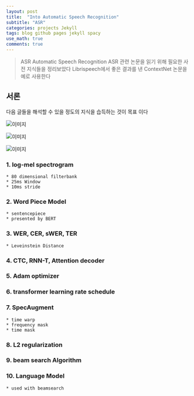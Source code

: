 ```yaml
---
layout: post
title:  "Into Automatic Speech Recognition"
subtitle: "ASR"
categories: projects Jekyll
tags: blog github pages jekyll spacy
use_math: true
comments: true
---
```


> ASR Automatic Speech Recognition
> ASR 관련 논문을 읽기 위해 필요한 사전 지식들을 정리보았다
> Librispeech에서 좋은 결과를 낸 ContextNet 논문을 예로 사용한다

## 서론
다음 글들을 해석할 수 있을 정도의 지식을 습득하는 것이 목표 이다

![이미지](https://ekspertos.github.io/assets/img/review/2021-10-12-ContextNet-Experiment-1.PNG)

![이미지](https://ekspertos.github.io/assets/img/review/2021-10-12-ContextNet-Experiment-2.PNG)

![이미지](https://ekspertos.github.io/assets/img/review/2021-10-12-ContextNet-WER.PNG)

### 1. log-mel spectrogram
	* 80 dimensional filterbank
	* 25ms Window
	* 10ms stride


### 2. Word Piece Model
	* sentencepiece
	* presented by BERT

### 3. WER, CER, sWER, TER
	* Leveinstein Distance

### 4. CTC, RNN-T, Attention decoder

### 5. Adam optimizer

### 6. transformer learning rate schedule

### 7. SpecAugment
	* time warp
	* frequency mask
	* time mask

### 8. L2 regularization

### 9. beam search Algorithm

### 10. Language Model
	* used with beamsearch
